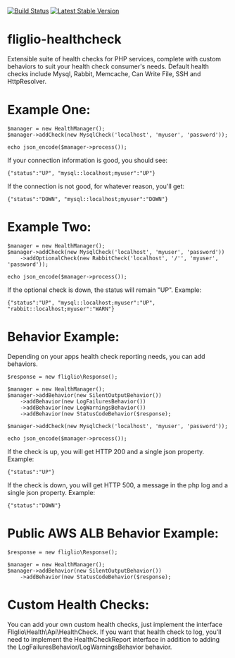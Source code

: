 [![Build Status](https://travis-ci.org/fliglio/health.svg?branch=master)](https://travis-ci.org/fliglio/health)
[![Latest Stable Version](https://poser.pugx.org/fliglio/health/v/stable.svg)](https://packagist.org/packages/fliglio/health)


# fliglio-healthcheck
Extensible suite of health checks for PHP services, complete with custom behaviors to suit your health check consumer's needs. Default health checks include Mysql, Rabbit, Memcache, Can Write File, SSH and HttpResolver.


# Example One:
```
$manager = new HealthManager();
$manager->addCheck(new MysqlCheck('localhost', 'myuser', 'password'));

echo json_encode($manager->process());
```
If your connection information is good, you should see:
```
{"status":"UP", "mysql::localhost;myuser":"UP"}
```

If the connection is not good, for whatever reason, you'll get:
```
{"status":"DOWN", "mysql::localhost;myuser":"DOWN"}
```


# Example Two:
```
$manager = new HealthManager();
$manager->addCheck(new MysqlCheck('localhost', 'myuser', 'password'))
	->addOptionalCheck(new RabbitCheck('localhost', '/'', 'myuser', 'password'));

echo json_encode($manager->process());
```
If the optional check is down, the status will remain "UP". Example:
```
{"status":"UP", "mysql::localhost;myuser":"UP", "rabbit::localhost;myuser":"WARN"}
```


# Behavior Example:
Depending on your apps health check reporting needs, you can add behaviors. 
```
$response = new fliglio\Response();

$manager = new HealthManager();
$manager->addBehavior(new SilentOutputBehavior())
	->addBehavior(new LogFailuresBehavior())
	->addBehavior(new LogWarningsBehavior())
	->addBehavior(new StatusCodeBehavior($response);

$manager->addCheck(new MysqlCheck('localhost', 'myuser', 'password'));

echo json_encode($manager->process());
```
If the check is up, you will get HTTP 200 and a single json property. Example:
```
{"status":"UP"}
```
If the check is down, you will get HTTP 500, a message in the php log and a single json property. Example:
```
{"status":"DOWN"}
```

# Public AWS ALB Behavior Example:
```
$response = new fliglio\Response();

$manager = new HealthManager();
$manager->addBehavior(new SilentOutputBehavior())
	->addBehavior(new StatusCodeBehavior($response);
```

# Custom Health Checks:
You can add your own custom health checks, just implement the interface Fliglio\Health\Api\HealthCheck. If you want that health check to log, you'll need to implement the HealthCheckReport interface in addition to adding the LogFailuresBehavior/LogWarningsBehavior behavior.


